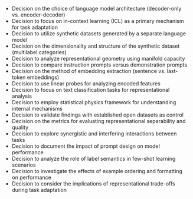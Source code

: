 - Decision on the choice of language model architecture (decoder-only vs. encoder-decoder)
- Decision to focus on in-context learning (ICL) as a primary mechanism for task adaptation
- Decision to utilize synthetic datasets generated by a separate language model
- Decision on the dimensionality and structure of the synthetic dataset (multilabel categories)
- Decision to analyze representational geometry using manifold capacity
- Decision to compare instruction prompts versus demonstration prompts
- Decision on the method of embedding extraction (sentence vs. last-token embeddings)
- Decision to use linear probes for analyzing encoded features
- Decision to focus on text classification tasks for representational analysis
- Decision to employ statistical physics framework for understanding internal mechanisms
- Decision to validate findings with established open datasets as control
- Decision on the metrics for evaluating representational separability and quality
- Decision to explore synergistic and interfering interactions between tasks
- Decision to document the impact of prompt design on model performance
- Decision to analyze the role of label semantics in few-shot learning scenarios
- Decision to investigate the effects of example ordering and formatting on performance
- Decision to consider the implications of representational trade-offs during task adaptation